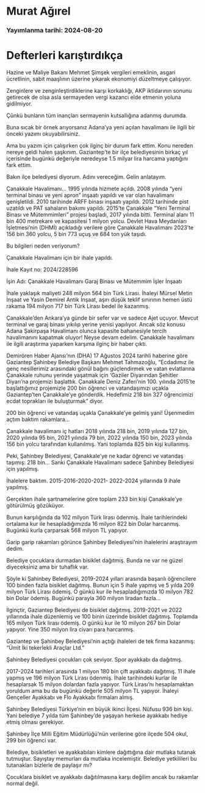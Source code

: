 # Murat Ağırel

### Yayımlanma tarihi: 2024-08-20

# Defterleri karıştırdıkça

Hazine ve Maliye Bakanı Mehmet Şimşek vergileri emeklinin, asgari ücretlinin, sabit maaşlının üzerine yıkarak ekonomiyi düzeltmeye çalışıyor.

Zenginlere ve zenginleştirdiklerine karşı korkaklığı, AKP iktidarının sonunu getirecek de olsa asla sermayeden vergi kazancı elde etmenin yoluna gidilmiyor.

Çünkü bunların tüm inançları sermayenin kutsallığına adanmış durumda.

Buna sıcak bir örnek arıyorsanız Adana’ya yeni açılan havalimanı ile ilgili bir önceki yazımı okuyabilirsiniz.

Ama bu yazım için çalışırken çok ilginç bir durum fark ettim. Konu nereden nereye geldi halen şaşkınım. Gaziantep’te bir ilçe belediyesinin birkaç yıl içerisinde bugünkü değeriyle neredeyse 1.5 milyar lira harcama yaptığını fark ettim.

Bakın ilçe belediyesi diyorum. Adını vereceğim. Gelin anlatayım.

Çanakkale Havalimanı… 1995 yılında hizmete açıldı. 2008 yılında “yeni terminal binası ve yeni apron” inşaatı yapıldı ve var olan havalimanı genişletildi. 2010 tarihinde ARFF binası inşaatı yapıldı. 2012 tarihinde pist uzatıldı ve PAT sahaların bakımı yapıldı. 2015’te Çanakkale “Yeni Terminal Binası ve Mütemmimleri” projesi başladı, 2017 yılında bitti. Terminal alanı 11 bin 400 metrekare ve kapasitesi 1 milyon yolcu. Devlet Hava Meydanları İşletmesi’nin (DHMİ) açıkladığı verilere göre Çanakkale Havalimanı 2023’te 156 bin 360 yolcu, 5 bin 773 uçuş ve 684 ton yük taşıdı.

Bu bilgileri neden veriyorum?

Çanakkale Havalimanı için bir ihale yapıldı.

İhale Kayıt no: 2024/228596

İşin Adı: Çanakkale Havalimanı Garaj Binası ve Mütemmim İşler İnşaatı

İhale yaklaşık maliyeti 248 milyon 564 bin Türk Lirası. İhaleyi Mürsel Metin İnşaat ve Yasin Demirel Antik İnşaat, aşırı düşük teklif sınırının hemen üstü rakama 194 milyon 717 bin Türk Lirası bedel ile kazanmış.

Çanakkale’den Ankara’ya günde bir sefer var ve sadece Ajet uçuyor. Mevcut terminal ve garaj binası yıkılıp yerine yenisi yapılıyor. Ancak söz konusu Adana Şakirpaşa Havalimanı olunca kapasite bahanesiyle tercih havalimanını kapatmak oluyor! Neyse devam edelim. Çanakkale havalimanı ile ilgili araştırma yaparken karşıma ilginç bir haber çıktı.

Demirören Haber Ajansı’nın (DHA) 17 Ağustos 2024 tarihli haberine göre Gaziantep Şahinbey Belediye Başkanı Mehmet Tahmazoğlu, “Ecdadımız ile genç nesillerimiz arasındaki gönül bağını güçlendirmek ve vatan evlatlarına Çanakkale ruhunu yerinde yaşatmak için ‘Gaziler Diyarından Şehitler Diyarı’na projemizi başlattık. Çanakkale Deniz Zaferi’nin 100. yılında 2015’te başlattığımız projemizle 200 bin öğrenci ve vatandaşımızı uçakla Gaziantep’ten Çanakkale’ye gönderdik. Hedefimiz 218 bin 327 öğrencimizi ecdat toprakları ile buluşturmak” diyor.

200 bin öğrenci ve vatandaş uçakla Çanakkale’ye gelmiş yani! Üşenmedim açtım baktım rakamlara…

Çanakkale havalimanı iç hatları 2018 yılında 218 bin, 2019 yılında 127 bin, 2020 yılında 95 bin, 2021 yılında 79 bin, 2022 yılında 150 bin, 2023 yılında 156 bin yolcu tarafından kullanılmış. Yani toplamda 825 bin kişi kullanmış.

Peki, Şahinbey Belediyesi, Çanakkale’ye ne kadar öğrenci ve vatandaş taşımış: 218 bin… Sanki Çanakkale Havalimanı sadece Şahinbey Belediyesi için yapılmış.

İhalelere baktım. 2015-2016-2020-2021- 2022-2024 yıllarında 9 ihale yapılmış.

Gerçekten ihale şartnamelerine göre toplam 233 bin kişi Çanakkale’ye götürülmüş gözüküyor.

Bunun karşılığında da 102 milyon Türk lirası ödenmiş. İhale tarihlerindeki ortalama kur ile hesapladığımızda 16 milyon 822 bin Dolar harcanmış. Bugünkü kurla çarparsak 568 milyon TL yapıyor.

Garip garip rakamları görünce Şahinbey Belediyesi’nin ihalelerini araştırayım dedim.

Belediye çocuklara durmadan bisiklet dağıtmış. Bunda ne var ne güzel diyeceksiniz ama bir tuhaflık var.

Şöyle ki Şahinbey Belediyesi, 2019-2024 yılları arasında başarılı öğrencilere 100 binden fazla bisiklet dağıtmış. Bunun için 5 ihale yapmış ve 5 yılda 209 milyon Türk Lirası ödemiş. O günkü kur ile hesapladığımızda 10 milyon 782 bin Dolar ödemiş. Bugünkü parayla 360 milyon liradan fazla...

İlginçtir, Gaziantep Belediyesi de bisiklet dağıtmış. 2019-2021 ve 2022 yıllarında ihale düzenlemiş ve 100 binin üzerinde bisiklet dağıtmış. Toplamda 165 milyon Türk lirası ödemiş. O günkü kur ile 10 milyon 267 bin Dolar yapıyor. Yine 350 milyon lira civarı para harcanmış.

Gaziantep ve Şahinbey Belediyesi’nin açtığı ihaleleri de tek firma kazanmış: “Ümit İki tekerlekli Araçlar Ltd.”

Şahinbey Belediyesi çocukları çok seviyor. Spor ayakkabı da dağıtmış.

2017-2024 tarihleri arasında 1 milyon 180 bin çift ayakkabı dağıtmış. 11 ihale yapmış ve 196 milyon Türk Lirası ödenmiş. İhale tarihindeki kurlar ile hesaplarsak 15 milyon dolardan fazla yapıyor. Türk Lirası’nı hesaplamaktan yoruldum ama bu da bugünkü değerle 505 milyon TL yapıyor. İhaleyi Gençeller Ayakkabı ve Flo Ayakkabı firmaları almış.

Şahinbey Belediyesi Türkiye’nin en büyük ikinci İlçesi. Nüfusu 936 bin kişi. Yani belediye 7 yılda tüm Şahinbey’de yaşayan herkese ayakkabı hediye etmiş olması gerekiyor.

Şahinbey İlçe Milli Eğitim Müdürlüğü’nün verilerine göre ilçede 504 okul, 299 bin öğrenci var.

Belediye, bisikletleri ve ayakkabıları kimlere dağıttığına dair mutlaka tutanak tutmuştur. Sayıştay memurları da mutlaka incelemiştir. Belediye yetkilileri bu tutanakları bizlerle de paylaşır mı?

Çocuklara bisiklet ve ayakkabı dağıtılmasına karşı değilim ancak bu rakamlar normal değil.

